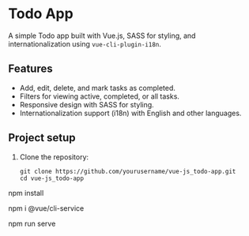 # Todo App

A simple Todo app built with Vue.js, SASS for styling, and internationalization using `vue-cli-plugin-i18n`.

## Features

- Add, edit, delete, and mark tasks as completed.
- Filters for viewing active, completed, or all tasks.
- Responsive design with SASS for styling.
- Internationalization support (i18n) with English and other languages.

## Project setup

1. Clone the repository:

   ```
   git clone https://github.com/yourusername/vue-js_todo-app.git
   cd vue-js_todo-app
   ```

npm install

npm i @vue/cli-service

npm run serve

 
 
